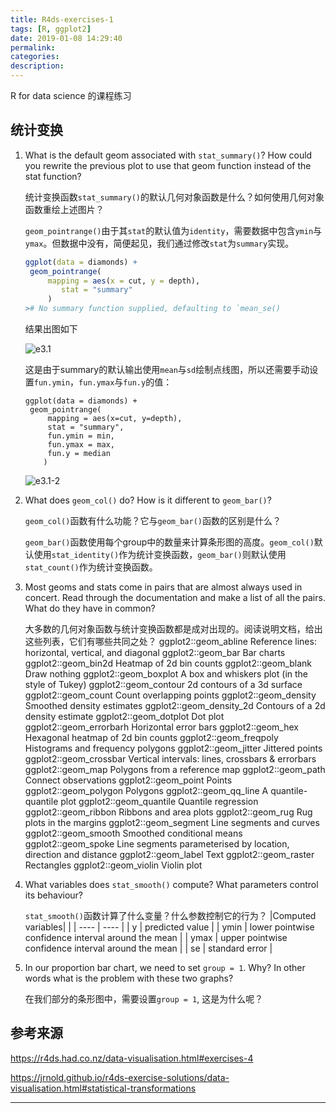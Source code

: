 ```yaml
---
title: R4ds-exercises-1
tags: [R, ggplot2]
date: 2019-01-08 14:29:40
permalink:
categories:
description:
---
```

<p class="description">R for data science 的课程练习</p>

<!-- more -->

## 统计变换

1. What is the default geom associated with `stat_summary()`? How could you rewrite the previous plot to use that geom function instead of the stat function?

   统计变换函数`stat_summary()`的默认几何对象函数是什么？如何使用几何对象函数重绘上述图片？

   `geom_pointrange()`由于其`stat`的默认值为`identity`，需要数据中包含`ymin`与`ymax`。但数据中没有，简便起见，我们通过修改`stat`为`summary`实现。

   ```R
   ggplot(data = diamonds) +
   	geom_pointrange(
       	mapping = aes(x = cut, y = depth),
           stat = "summary"
       	)
   ># No summary function supplied, defaulting to `mean_se()
   ```

   结果出图如下

   ![e3.1](https://jrnold.github.io/r4ds-exercise-solutions/visualize_files/figure-html/unnamed-chunk-45-1.png)

   这是由于summary的默认输出使用`mean`与`sd`绘制点线图，所以还需要手动设置`fun.ymin`，`fun.ymax`与`fun.y`的值：

   ```{r, echo = F}
   ggplot(data = diamonds) +
   	geom_pointrange(
       	mapping = aes(x=cut, y=depth),
       	stat = "summary",
       	fun.ymin = min,
       	fun.ymax = max,
       	fun.y = median
       )
   ```

   ![e3.1-2](https://jrnold.github.io/r4ds-exercise-solutions/visualize_files/figure-html/unnamed-chunk-46-1.png)

2. What does `geom_col()` do? How is it different to `geom_bar()`?

   `geom_col()`函数有什么功能？它与`geom_bar()`函数的区别是什么？

   `geom_bar()`函数使用每个group中的数量来计算条形图的高度。`geom_col()`默认使用`stat_identity()`作为统计变换函数，`geom_bar()`则默认使用`stat_count()`作为统计变换函数。

3. Most geoms and stats come in pairs that are almost always used in concert. Read through the documentation and make a list of all the pairs. What do they have in common?

   大多数的几何对象函数与统计变换函数都是成对出现的。阅读说明文档，给出这些列表，它们有哪些共同之处？
   ggplot2::geom_abline		Reference lines: horizontal, vertical, and diagonal
   ggplot2::geom_bar		Bar charts
   ggplot2::geom_bin2d		Heatmap of 2d bin counts
   ggplot2::geom_blank		Draw nothing
   ggplot2::geom_boxplot		A box and whiskers plot (in the style of Tukey)
   ggplot2::geom_contour		2d contours of a 3d surface
   ggplot2::geom_count		Count overlapping points
   ggplot2::geom_density		Smoothed density estimates
   ggplot2::geom_density_2d		Contours of a 2d density estimate
   ggplot2::geom_dotplot		Dot plot
   ggplot2::geom_errorbarh		Horizontal error bars
   ggplot2::geom_hex		Hexagonal heatmap of 2d bin counts
   ggplot2::geom_freqpoly		Histograms and frequency polygons
   ggplot2::geom_jitter		Jittered points
   ggplot2::geom_crossbar		Vertical intervals: lines, crossbars & errorbars
   ggplot2::geom_map		Polygons from a reference map
   ggplot2::geom_path		Connect observations
   ggplot2::geom_point		Points
   ggplot2::geom_polygon		Polygons
   ggplot2::geom_qq_line		A quantile-quantile plot
   ggplot2::geom_quantile		Quantile regression
   ggplot2::geom_ribbon		Ribbons and area plots
   ggplot2::geom_rug		Rug plots in the margins
   ggplot2::geom_segment		Line segments and curves
   ggplot2::geom_smooth		Smoothed conditional means
   ggplot2::geom_spoke		Line segments parameterised by location, direction and distance
   ggplot2::geom_label		Text
   ggplot2::geom_raster		Rectangles
   ggplot2::geom_violin		Violin plot

4. What variables does `stat_smooth()` compute? What parameters control its behaviour?

   `stat_smooth()`函数计算了什么变量？什么参数控制它的行为？
   |Computed variables| |
   | ---- | ---- |
   | y | predicted value |
   | ymin | lower pointwise confidence interval around the mean |
   | ymax | upper pointwise confidence interval around the mean |
   | se | standard error |

5. In our proportion bar chart, we need to set `group = 1`. Why? In other words what is the problem with these two graphs?

   在我们部分的条形图中，需要设置`group = 1`, 这是为什么呢？

##

## 参考来源

https://r4ds.had.co.nz/data-visualisation.html#exercises-4

https://jrnold.github.io/r4ds-exercise-solutions/data-visualisation.html#statistical-transformations

<hr />